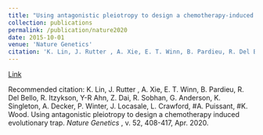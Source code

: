 ```yaml
---
title: "Using antagonistic pleiotropy to design a chemotherapy-induced evolutionary trap to target drug resistance in cancer"
collection: publications
permalink: /publication/nature2020
date: 2015-10-01
venue: 'Nature Genetics'
citation: 'K. Lin, J. Rutter , A. Xie, E. T. Winn, B. Pardieu, R. Del Bello, R. Itzykson, Y-R Ahn, Z. Dai, R. Sobhan, G. Anderson, K. Singleton, A. Decker, P. Winter, J. Locasale, L. Crawford, #A. Puissant, #K. Wood. Using antagonistic pleiotropy to design a chemotherapy induced evolutionary trap.; <i>Nature Genetics</i>. v. 52, 408-417, Apr. 2020.'
---
```


[Link](https://www.nature.com/articles/s41588-020-0590-9)

Recommended citation: K. Lin, J. Rutter , A. Xie, E. T. Winn, B. Pardieu, R. Del Bello, R. Itzykson, Y-R Ahn, Z. Dai, R. Sobhan, G. Anderson, K. Singleton, A. Decker, P. Winter, J. Locasale, L. Crawford, #A. Puissant, #K. Wood. Using antagonistic pleiotropy to design a chemotherapy induced evolutionary trap. <i> Nature Genetics </i>, v. 52, 408-417, Apr. 2020.
